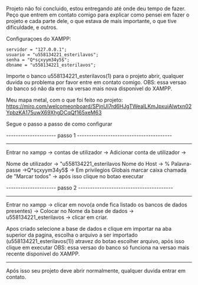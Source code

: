 Projeto não foi concluido, estou entregando até onde deu tempo de fazer.
Peço que entrem em contato comigo para explicar como pensei em fazer o projeto e cada parte dele, o que estava de mais importante, o que tive dificuldade, e outros.

Configuraçoes do XAMPP:

	servidor = "127.0.0.1";
	usuario = "u558134221_esterilavos";
	senha = "Q*sçxyym34y5$";
	dbname = "u558134221_esterilavos";
	
Importe o banco u558134221_esterilavos(1) para o projeto abrir, qualquer duvida ou problema por favor entre em contato comigo.
OBS: essa versao do banco só não da erro na versao mais nova disponivel do XAMPP.

Meu mapa metal, com o que foi feito no projeto: https://miro.com/welcomeonboard/SPjnUI7rd6HJgTWeaILKmJpxuiAlwtxn02YpbzKA175uwX69XhgDCqQf165xeM63


Segue o passo a passo de como configurar 

--------------------- passo 1 ----------------------------------------

--------------------------------------------------------------------

Entrar no xampp -> contas de utilizador -> Adicionar conta de utilizador -> 

Nome de utilizador -> "u558134221_esterilavos
Nome do Host -> %
Palavra-passe ->Q*sçxyym34y5$ 
->
Em privilegios Globais marcar caixa chamada de "Marcar todos" -> após isso clique no botao executar 

--------------------- passo 2 ----------------------------------------

--------------------------------------------------------------------

Entrar no xampp -> clicar em novo(a onde fica listado os bancos de dados presentes) -> 
Colocar no Nome da base de dados -> u558134221_esterilavos 
-> clicar em criar. 

Apos criado selecione a base de dados e clique em importar na aba superior da pagina, escolha o arquivo a ser importado (u558134221_esterilavos(1)) atravez do botao escolher arquivo,
após isso clique em executar
OBS: essa versao do banco só funciona na versao mais recente disponivel do XAMPP.

------------------------------------------------------------------------

Após isso seu projeto deve abrir normalmente, qualquer duvida entrar em contato.